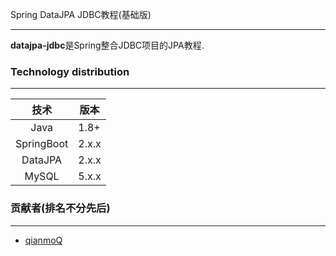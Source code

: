 Spring DataJPA JDBC教程(基础版)

---

**datajpa-jdbc**是Spring整合JDBC项目的JPA教程.

### Technology distribution

---

|技术|版本|
|:---:|---|
|Java|1.8+|
|SpringBoot|2.x.x|
|DataJPA|2.x.x|
|MySQL|5.x.x|

### 贡献者(排名不分先后)

---

- [qianmoQ](https://github.com/qianmoQ)
